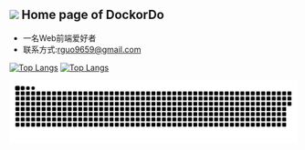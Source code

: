 ## <img height="40" src="https://raw.githubusercontent.com/innng/innng/master/assets/kyubey.gif"/> Home page of DockorDo



- 一名Web前端爱好者
- 联系方式:rguo9659@gmail.com
  
[![Top Langs](https://github-readme-stats.vercel.app/api/top-langs/?username=DockorDo)](https://github.com/DockorDo/github-readme-stats)
[![Top Langs](https://github-readme-stats.vercel.app/api/top-langs/?username=DockorDo&layout=compact)](https://github.com/DockorDo/github-readme-stats)

![Snake animation](https://raw.githubusercontent.com/DockorDo/DockorDo/output/github-contribution-grid-snake.svg)
